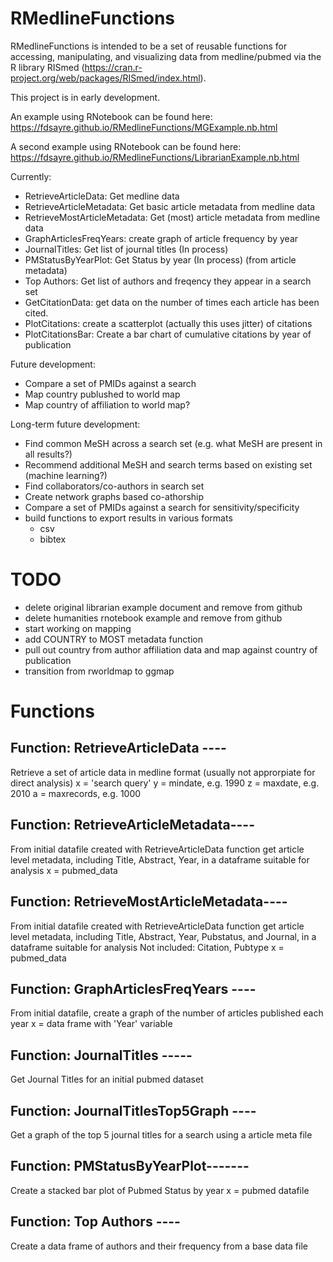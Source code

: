 # RMedlineFunctions

RMedlineFunctions is intended to be a set of reusable functions for accessing, manipulating, and visualizing data from medline/pubmed via the R library RISmed (https://cran.r-project.org/web/packages/RISmed/index.html). 

This project is in early development.

An example using RNotebook can be found here: https://fdsayre.github.io/RMedlineFunctions/MGExample.nb.html 

A second example using RNotebook can be found here: https://fdsayre.github.io/RMedlineFunctions/LibrarianExample.nb.html


Currently:
- RetrieveArticleData: Get medline data 
- RetrieveArticleMetadata: Get basic article metadata from medline data
- RetrieveMostArticleMetadata: Get (most) article metadata from medline data
- GraphArticlesFreqYears: create graph of article frequency by year
- JournalTitles: Get list of journal titles (In process)
- PMStatusByYearPlot: Get Status by year (In process) (from article metadata)
- Top Authors: Get list of authors and freqency they appear in a search set
- GetCitationData: get data on the number of times each article has been cited. 
- PlotCitations: create a scatterplot (actually this uses jitter) of citations
- PlotCitationsBar: Create a bar chart of cumulative citations by year of publication

Future development:
- Compare a set of PMIDs against a search
- Map country publushed to world map
- Map country of affiliation to world map? 

Long-term future development: 
- Find common MeSH across a search set (e.g. what MeSH are present in all results?)
- Recommend additional MeSH and search terms based on existing set (machine learning?)
- Find collaborators/co-authors in search set
- Create network graphs based co-athorship 
- Compare a set of PMIDs against a search for sensitivity/specificity
- build functions to export results in various formats
  - csv
  - bibtex

# TODO
- delete original librarian example document and remove from github
- delete humanities rnotebook example and remove from github
- start working on mapping
- add COUNTRY to MOST metadata function
- pull out country from author affiliation data and map against country of publication
- transition from rworldmap to ggmap

# Functions

## Function: RetrieveArticleData ----
Retrieve a set of article data in medline format (usually not approrpiate for direct analysis)
x = 'search query'
y = mindate, e.g. 1990
z = maxdate, e.g. 2010
a = maxrecords, e.g. 1000

## Function: RetrieveArticleMetadata----
From initial datafile created with RetrieveArticleData function get article level metadata, including Title, Abstract, Year, in a dataframe suitable for analysis
x = pubmed_data


## Function: RetrieveMostArticleMetadata----
From initial datafile created with RetrieveArticleData function get article level metadata, including  Title, Abstract, Year, Pubstatus, and Journal, in a dataframe suitable for analysis
Not included: Citation, Pubtype
x = pubmed_data

## Function: GraphArticlesFreqYears ----
From initial datafile, create a graph of the number of articles published each year
x = data frame with 'Year' variable

## Function: JournalTitles -----
Get Journal Titles for an initial pubmed dataset

## Function: JournalTitlesTop5Graph ----
Get a graph of the top 5 journal titles for a search using a article meta file

## Function: PMStatusByYearPlot-------
Create a stacked bar plot of Pubmed Status by year
x = pubmed datafile

## Function: Top Authors ---- 
Create a data frame of authors and their frequency from a base data file


